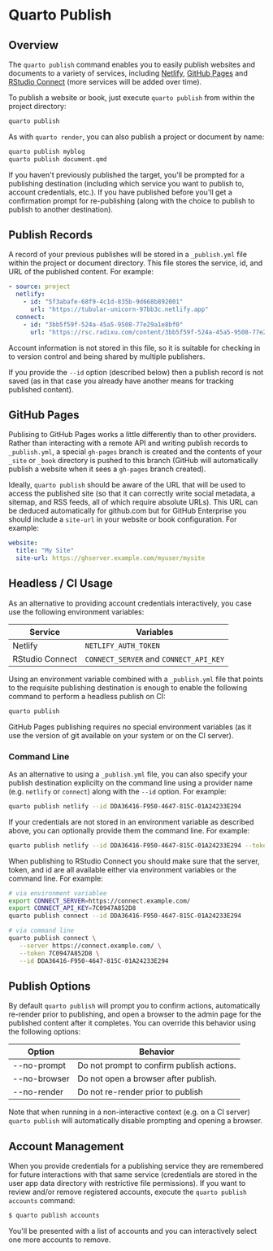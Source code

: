 # Quarto Publish

## Overview

The `quarto publish` command enables you to easily publish websites and documents to a variety of services, including [Netlify](https://www.netlify.com/), [GitHub Pages](https://pages.github.com/) and [RStudio Connect](https://www.rstudio.com/products/connect/) (more services will be added over time).

To publish a website or book, just execute `quarto publish` from within the project directory:

```bash
quarto publish
```

As with `quarto render`, you can also publish a project or document by name:

```bash
quarto publish myblog
quarto publish document.qmd
```

If you haven't previously published the target, you'll be prompted for a publishing destination (including which service you want to publish to, account credentials, etc.). If you have published before you'll get a confirmation prompt for re-publishing (along with the choice to publish to publish to another destination).

## Publish Records

A record of your previous publishes will be stored in a `_publish.yml` file within the project or document directory. This file stores the service, id, and URL of the published content. For example:

```yaml
- source: project
  netlify:
    - id: "5f3abafe-68f9-4c1d-835b-9d668b892001"
      url: "https://tubular-unicorn-97bb3c.netlify.app"
  connect:
    - id: "3bb5f59f-524a-45a5-9508-77e29a1e8bf0"
      url: "https://rsc.radixu.com/content/3bb5f59f-524a-45a5-9508-77e29a1e8bf0/"
```

Account information is not stored in this file, so it is suitable for checking in to version control and being shared by multiple publishers.

If you provide the `--id` option (described below) then a publish record is not saved (as in that case you already have another means for tracking published content).

## GitHub Pages

Publising to GitHub Pages works a little differently than to other providers. Rather than interacting with a remote API and writing publish records to `_publish.yml`, a special `gh-pages` branch is created and the contents of your `_site` or `_book` directory is pushed to this branch (GitHub will automatically publish a website when it sees a `gh-pages` branch created).

Ideally, `quarto publish` should be aware of the URL that will be used to access the published site (so that it can correctly write social metadata, a sitemap, and RSS feeds, all of which require absolute URLs). This URL can be deduced automatically for github.com but for GitHub Enterprise you should include a `site-url` in your website or book configuration. For example:

```yaml
website:
  title: "My Site"
  site-url: https://ghserver.example.com/myuser/mysite
```

## Headless / CI Usage

As an alternative to providing account credentials interactively, you case use the following environment variables:

| Service         | Variables                              |
| --------------- | -------------------------------------- |
| Netlify         | `NETLIFY_AUTH_TOKEN`                   |
| RStudio Connect | `CONNECT_SERVER` and `CONNECT_API_KEY` |

Using an environment variable combined with a `_publish.yml` file that points to the requisite publishing destination is enough to enable the following command to perform a headless publish on CI:

```bash
quarto publish
```

GitHub Pages publishing requires no special environment variables (as it use the version of git available on your system or on the CI server).

### Command Line

As an alternative to using a `_publish.yml` file, you can also specify your publish destination explicilty on the command line using a provider name (e.g. `netlify` or `connect`) along with the `--id` option. For example:

```bash
quarto publish netlify --id DDA36416-F950-4647-815C-01A24233E294
```

If your credentials are not stored in an environment variable as described above, you can optionally provide them the command line. For example:

```bash
quarto publish netlify --id DDA36416-F950-4647-815C-01A24233E294 --token 7C0947A852D8
```

When publishing to RStudio Connect you should make sure that the server, token, and id are all available either via environment variables or the command line. For example:

```bash
# via environment variablee
export CONNECT_SERVER=https://connect.example.com/
export CONNECT_API_KEY=7C0947A852D8
quarto publish connect --id DDA36416-F950-4647-815C-01A24233E294

# via command line
quarto publish connect \
   --server https://connect.example.com/ \
   --token 7C0947A852D8 \
   --id DDA36416-F950-4647-815C-01A24233E294
```

## Publish Options

By default `quarto publish` will prompt you to confirm actions, automatically re-render prior to publishing, and open a browser to the admin page for the published content after it completes. You can override this behavior using the following options:

| Option       | Behavior                                  |
| ------------ | ----------------------------------------- |
| --no-prompt  | Do not prompt to confirm publish actions. |
| --no-browser | Do not open a browser after publish.      |
| --no-render  | Do not re-render prior to publish         |

Note that when running in a non-interactive context (e.g. on a CI server) `quarto publish` will automatically disable prompting and opening a browser.

## Account Management

When you provide credentials for a publishing service they are remembered for future interactions with that same service (credentials are stored in the user app data directory with restrictive file permissions). If you want to review and/or remove registered accounts, execute the `quarto publish accounts` command:

```bash
$ quarto publish accounts
```

You'll be presented with a list of accounts and you can interactively select one more accounts to remove.
